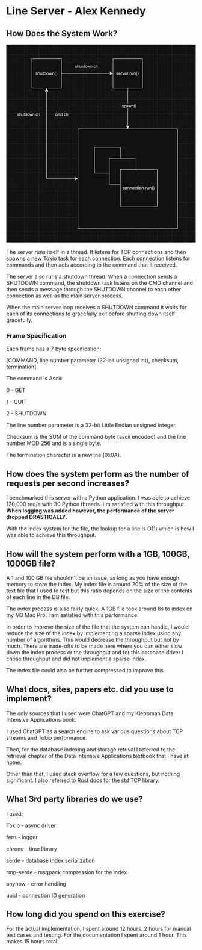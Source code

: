 # Line Server - Alex Kennedy

## How Does the System Work?

![thread diagram](./assets/thread_diagram.png)

The server runs itself in a thread.  It listens for TCP connections and then spawns a new Tokio task for each connection.  Each connection listens for commands and then acts according to the command that it received.

The server also runs a shutdown thread.  When a connection sends a SHUTDOWN command, the shutdown task listens on the CMD channel and then sends a message through the SHUTDOWN channel to each other connection as well as the main server process.

When the main server loop receives a SHUTDOWN command it waits for each of its connections to gracefully exit before shutting down itself gracefully.

### Frame Specification

Each frame has a 7 byte specification:

[COMMAND, line number parameter (32-bit unsigned int), checksum, termination]

The command is Ascii:

0 - GET

1 - QUIT

2 - SHUTDOWN

The line number parameter is a 32-bit Little Endian unsigned integer.

Checksum is the SUM of the command byte (ascii encoded) and the line number MOD 256 and is a single byte.

The termination character is a newline (0x0A).

## How does the system perform as the number of requests per second increases?

I benchmarked this server with a Python application.  I was able to achieve 120,000 req/s with 30 Python threads.  I'm satisfied with this throughput. **When logging was added however, the performance of the server dropped DRASTICALLY.**

With the index system for the file, the lookup for a line is O(1) which is how I was able to achieve this throughput.

## How will the system perform with a 1GB, 100GB, 1000GB file?

A 1 and 100 GB file shouldn't be an issue, as long as you have enough memory to store the index.  My index file is around 20% of the size of the text file that I used to test but this ratio depends on the size of the contents of each line in the DB file.

The index process is also fairly quick.  A 1GB file took around 8s to index on my M3 Mac Pro.  I am satisfied with this performance.

In order to improve the size of the file that the system can handle, I would reduce the size of the index by implementing a sparse index using any number of algorithms.  This would decrease the throughput but not by much.  There are trade-offs to be made here where you can either slow down the index process or the throughput and for this database driver I chose throughput and did not implement a sparse index.

The index file could also be further compressed to improve this.

## What docs, sites, papers etc. did you use to implement?

The only sources that I used were ChatGPT and my Kleppman Data Intensive Applications book.

I used ChatGPT as a search engine to ask various questions about TCP streams and Tokio performance.

Then, for the database indexing and storage retrival I referred to the retrieval chapter of the Data Intensive Applications textbook that I have at home.

Other than that, I used stack overflow for a few questions, but nothing significant.  I also referred to Rust docs for the std TCP library.

## What 3rd party libraries do we use?

I used:

Tokio - async driver

fern - logger

chrono - time library

serde - database index serialization

rmp-serde - msgpack compression for the index

anyhow - error handling

uuid - connection ID generation

## How long did you spend on this exercise?

For the actual implementation, I spent around 12 hours.  2 hours for manual test cases and testing.  For the documentation I spent around 1 hour.  This makes 15 hours total.

